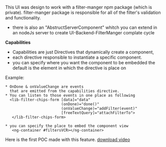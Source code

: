 This UI was design to work with a filter-manger npm package (which is private).
filter-manger package is responsible for all of the filter's validation and functionality.

* there is also an "AbstructServerComponent" whitch you can extend in an nodeJs server to create UI-Backend-FilterManger complate cycle 


 **Capabilities**
* Capabilities are just Directives that dynamically create a component,
* each directive responsible to instantiate a specific component.
* you can specify where you want the component to be embedded
  the default is the element in which the directive is place on 
  
Example: 
```angular2html
* OnDone & onValueChange are events
  that are emitted from the capabilities directive.
* You can listen to those events in one place as following
  <lib-filter-chips-form [data]="data" 
                         (onDone)="done()" 
                         (onValueChange)="addFilter(event)" 
                         [freeTextQuery]="attachFilterTo">
   </lib-filter-chips-form>

* you can specify the place to embed the component view
   <ng-container #filtersVCR></ng-container>
 ```

Here is the first POC made with this feature.
[download video](https://github.com/tedwin007/QL-Filters/blob/main/assets/poc.mp4?raw=true)
